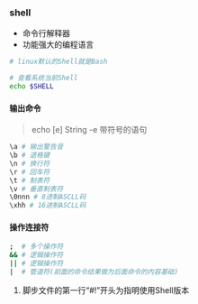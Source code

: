 ### shell
- 命令行解释器
- 功能强大的编程语言
```bash
# linux默认的Shell就是Bash

# 查看系统当前Shell
echo $SHELL
```

#### 输出命令
> echo [e] String
> -e 带符号的语句
```bash
\a # 输出警告音
\b # 退格键
\n # 换行符
\r # 回车符
\t # 制表符
\v # 垂直制表符
\0nnn # 8进制ASCLL码
\xhh # 16进制ASCLL码
```

#### 操作连接符
```bash
;  # 多个操作符
&& # 逻辑操作符
|| # 逻辑操作符
|  # 管道符(前面的命令结果做为后面命令的内容基础)
```

1. 脚步文件的第一行“#!”开头为指明使用Shell版本
